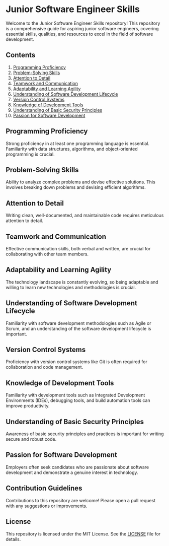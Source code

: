 # Junior Software Engineer Skills

Welcome to the Junior Software Engineer Skills repository! This repository is a comprehensive guide for aspiring junior software engineers, covering essential skills, qualities, and resources to excel in the field of software development.

## Contents

1. [Programming Proficiency](#programming-proficiency)
2. [Problem-Solving Skills](#problem-solving-skills)
3. [Attention to Detail](#attention-to-detail)
4. [Teamwork and Communication](#teamwork-and-communication)
5. [Adaptability and Learning Agility](#adaptability-and-learning-agility)
6. [Understanding of Software Development Lifecycle](#understanding-of-software-development-lifecycle)
7. [Version Control Systems](#version-control-systems)
8. [Knowledge of Development Tools](#knowledge-of-development-tools)
9. [Understanding of Basic Security Principles](#understanding-of-basic-security-principles)
10. [Passion for Software Development](#passion-for-software-development)

## Programming Proficiency

Strong proficiency in at least one programming language is essential. Familiarity with data structures, algorithms, and object-oriented programming is crucial.

## Problem-Solving Skills

Ability to analyze complex problems and devise effective solutions. This involves breaking down problems and devising efficient algorithms.

## Attention to Detail

Writing clean, well-documented, and maintainable code requires meticulous attention to detail.

## Teamwork and Communication

Effective communication skills, both verbal and written, are crucial for collaborating with other team members.

## Adaptability and Learning Agility

The technology landscape is constantly evolving, so being adaptable and willing to learn new technologies and methodologies is crucial.

## Understanding of Software Development Lifecycle

Familiarity with software development methodologies such as Agile or Scrum, and an understanding of the software development lifecycle is important.

## Version Control Systems

Proficiency with version control systems like Git is often required for collaboration and code management.

## Knowledge of Development Tools

Familiarity with development tools such as Integrated Development Environments (IDEs), debugging tools, and build automation tools can improve productivity.

## Understanding of Basic Security Principles

Awareness of basic security principles and practices is important for writing secure and robust code.

## Passion for Software Development

Employers often seek candidates who are passionate about software development and demonstrate a genuine interest in technology.

## Contribution Guidelines

Contributions to this repository are welcome! Please open a pull request with any suggestions or improvements.

## License

This repository is licensed under the MIT License. See the [LICENSE](LICENSE) file for details.

